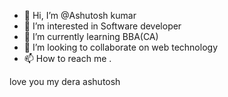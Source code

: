- 👋 Hi, I’m @Ashutosh kumar
- 👀 I’m interested in Software developer
- 🌱 I’m currently learning BBA(CA)
- 💞️ I’m looking to collaborate on web technology
- 📫 How to reach me .

<!---
Ashutosh8454/Ashutosh8454 is a ✨ special ✨ repository because its `README.md` (this file) appears on your GitHub profile.
You can click the Preview link to take a look at your changes.
--->
love you my dera ashutosh
